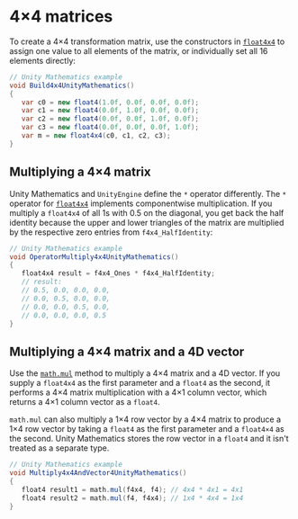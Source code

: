 # 4×4 matrices

To create a 4×4 transformation matrix, use the constructors in [`float4x4`](xref:Unity.Mathematics.float4x4) to assign one value to all elements of the matrix, or individually set all 16 elements directly:


```c#
// Unity Mathematics example
void Build4x4UnityMathematics()
{
   var c0 = new float4(1.0f, 0.0f, 0.0f, 0.0f);
   var c1 = new float4(0.0f, 1.0f, 0.0f, 0.0f);
   var c2 = new float4(0.0f, 0.0f, 1.0f, 0.0f);
   var c3 = new float4(0.0f, 0.0f, 0.0f, 1.0f);
   var m = new float4x4(c0, c1, c2, c3);
}
```

## Multiplying a 4×4 matrix

Unity Mathematics and `UnityEngine` define the `*` operator differently. The `*` operator for [`float4x4`](xref:Unity.Mathematics.float4x4) implements componentwise multiplication. If you multiply a `float4x4` of all 1s with 0.5 on the diagonal, you get back the half identity because the upper and lower triangles of the matrix are multiplied by the respective zero entries from `f4x4_HalfIdentity`:

```c#
// Unity Mathematics example
void OperatorMultiply4x4UnityMathematics()
{
   float4x4 result = f4x4_Ones * f4x4_HalfIdentity;
   // result:
   // 0.5, 0.0, 0.0, 0.0,
   // 0.0, 0.5, 0.0, 0.0,
   // 0.0, 0.0, 0.5, 0.0,
   // 0.0, 0.0, 0.0, 0.5
}
```

## Multiplying a 4×4 matrix and a 4D vector

Use the [`math.mul`](xref:Unity.Mathematics.math.mul*) method to multiply a 4×4 matrix and a 4D vector. If you supply a `float4x4` as the first parameter and a `float4` as the second, it performs a 4×4 matrix multiplication with a 4×1 column vector, which returns a 4×1 column vector as a `float4`.

`math.mul` can also multiply a 1×4 row vector by a 4×4 matrix to produce a 1×4  row vector by taking a `float4` as the first parameter and a `float4×4` as the second. Unity Mathematics stores the row vector in a `float4` and it isn't treated as a separate type.

```c#
// Unity Mathematics example
void Multiply4x4AndVector4UnityMathematics()
{
   float4 result1 = math.mul(f4x4, f4); // 4x4 * 4x1 = 4x1
   float4 result2 = math.mul(f4, f4x4); // 1x4 * 4x4 = 1x4
}
```